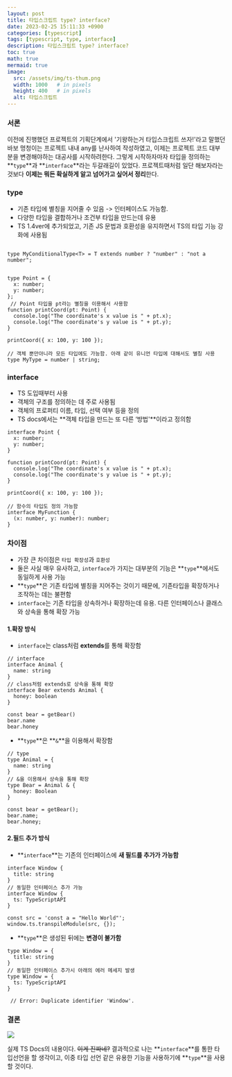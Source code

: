 ```yaml
---
layout: post
title: 타입스크립트 type? interface?
date: 2023-02-25 15:11:33 +0900
categories: [typescript]
tags: [typescript, type, interface]
description: 타입스크립트 type? interface?
toc: true
math: true
mermaid: true
image:
  src: /assets/img/ts-thum.png
  width: 1000   # in pixels
  height: 400   # in pixels
  alt: 타입스크립트
---
```


### 서론
이전에 진행했던 프로젝트의 기획단계에서 '기왕하는거 타입스크립트 쓰자!'라고 말했던 바보 멍청이는 프로젝트 내내 any를 난사하여 작성하였고,
이제는 프로젝트 코드 대부분을 변경해야하는 대공사를 시작하려한다.
그렇게 시작하자마자 타입을 정의하는 **`type`**과 **`interface`**라는 두갈래길이 있었다. 
프로젝트때처럼 일단 해보자라는 것보다 **이제는 뭐든 확실하게 알고 넘어가고 싶어서 정리**한다.

### type

- 기존 타입에 별칭을 지어줄 수 있음 -> 인터페이스도 가능함.
- 다양한 타입을 결합하거나 조건부 타입을 만드는데 유용
- TS 1.4ver에 추가되었고, 기존 JS 문법과 호환성을 유지하면서 TS의 타입 기능 강화에 사용됨

```tsx

type MyConditionalType<T> = T extends number ? "number" : "not a number";


type Point = {
  x: number;
  y: number;
};
 // Point 타입을 pt라는 별칭을 이용해서 사용함
function printCoord(pt: Point) {
  console.log("The coordinate's x value is " + pt.x);
  console.log("The coordinate's y value is " + pt.y);
}
 
printCoord({ x: 100, y: 100 });

// 객체 뿐만아니라 모든 타입에도 가능함. 아래 같이 유니언 타입에 대해서도 별칭 사용
type MyType = number | string;

```

### interface
- TS 도입때부터 사용
- 객체의 구조를 정의하는 데 주로 사용됨
- 객체의 프로퍼티 이름, 타입, 선택 여부 등을 정의
- TS docs에서는 **객체 타입을 만드는 또 다른 ‘방법'**이라고 정의함

```tsx
interface Point {
  x: number;
  y: number;
}
 
function printCoord(pt: Point) {
  console.log("The coordinate's x value is " + pt.x);
  console.log("The coordinate's y value is " + pt.y);
}
 
printCoord({ x: 100, y: 100 });

// 함수의 타입도 정의 가능함
interface MyFunction {
  (x: number, y: number): number;
}

```

### 차이점
- 가장 큰 차이점은 `타입 확장성`과 `호환성`
- 둘은 사실 매우 유사하고, `interface`가 가지는 대부분의 기능은 **`type`**에서도 동일하게 사용 가능
- **`type`**은 기존 타입에 별칭을 지어주는 것이기 때문에, 기존타입을 확장하거나 조작하는 데는 불편함
- `interface`는 기존 타입을 상속하거나 확장하는데 유용. 다른 인터페이스나 클래스와 상속을 통해 확장 가능

#### 1.확장 방식
- `interface`는 class처럼 **extends**를 통해 확장함

```tsx
// interface
interface Animal {
  name: string
}
// class처럼 extends로 상속을 통해 확장
interface Bear extends Animal {
  honey: boolean
}

const bear = getBear()
bear.name
bear.honey
```

- **`type`**은 **`&`**을 이용해서 확장함

```tsx
// type
type Animal = {
  name: string
}
// &을 이용해서 상속을 통해 확장
type Bear = Animal & {
  honey: Boolean
}

const bear = getBear();
bear.name;
bear.honey;
```
#### 2.필드 추가 방식
- **`interface`**는 기존의 인터페이스에 **새 필드를 추가가 가능함**

```tsx
interface Window {
  title: string
}
// 동일한 인터페이스 추가 가능
interface Window {
  ts: TypeScriptAPI
}

const src = 'const a = "Hello World"';
window.ts.transpileModule(src, {});
```

- **`type`**은 생성된 뒤에는 **변경이 불가함**

```tsx
type Window = {
  title: string
}
// 동일한 인터페이스 추가시 아래의 에러 메세지 발생 
type Window = {
  ts: TypeScriptAPI
}

 // Error: Duplicate identifier 'Window'.
```

### 결론

![](https://velog.velcdn.com/images/chobae/post/086d1320-ca61-4961-b5da-27ae3bf11b49/image.png)

실제 TS Docs의 내용이다. ~~이게 진짜네?~~
결과적으로 나는 **`interface`**를 통한 타입선언을 할 생각이고, 이중 타입 선언 같은 유용한 기능을 사용하기에 **`type`**을 사용할 것이다.